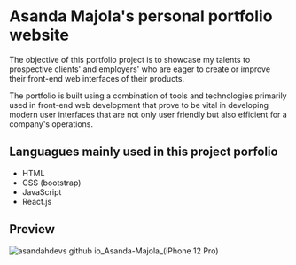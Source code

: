 # Asanda Majola's personal portfolio website

 The objective of this portfolio project is to showcase my talents to prospective clients' and employers' who are eager to create or improve their front-end web interfaces of their products.

 The portfolio is built using a combination of tools and technologies primarily used in front-end web development that prove to be vital in developing modern user interfaces that are not only user friendly but also efficient for a company's operations.

## Languagues mainly used in this project porfolio

* HTML
* CSS (bootstrap)
* JavaScript
* React.js

## Preview

![asandahdevs github io_Asanda-Majola_(iPhone 12 Pro)](https://user-images.githubusercontent.com/89397749/182955054-f4a22b75-9ebe-43a4-8c88-928df82e4524.png)
